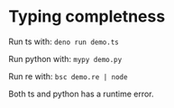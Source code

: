 # Typing completness

Run ts with: `deno run demo.ts`

Run python with: `mypy demo.py`

Run re with: `bsc demo.re | node`

Both ts and python has a runtime error.
